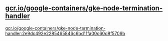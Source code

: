 
[gcr.io/google-containers/gke-node-termination-handler](https://hub.docker.com/r/anjia0532/google-containers.gke-node-termination-handler/tags/)
-----


[gcr.io/google-containers/gke-node-termination-handler:2e9dc492e2285465846c6bd11fa00c60d8f5709b](https://hub.docker.com/r/anjia0532/google-containers.gke-node-termination-handler/tags/)


